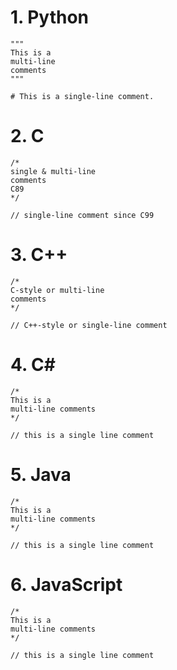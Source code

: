 # 1. Python
```
"""
This is a
multi-line
comments
"""

# This is a single-line comment.
```

# 2. C
```
/*
single & multi-line
comments
C89
*/

// single-line comment since C99
```

# 3. C++
```
/*
C-style or multi-line
comments
*/

// C++-style or single-line comment
```

# 4. C#
```
/*
This is a
multi-line comments
*/

// this is a single line comment
```

# 5. Java
```
/*
This is a
multi-line comments
*/

// this is a single line comment
```

# 6. JavaScript
```
/*
This is a
multi-line comments
*/

// this is a single line comment
```
